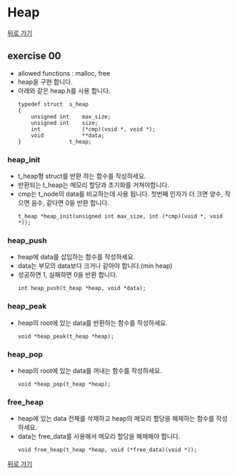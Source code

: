 # Heap

[뒤로 가기](..)

## exercise 00
- allowed functions : malloc, free
- heap을 구현 합니다.
- 아래와 같은 heap.h를 사용 합니다.
	```
	typedef struct	s_heap
	{
		unsigned int	max_size;
		unsigned int	size;
		int				(*cmp)(void *, void *);
		void			**data;
	}				t_heap;
	```

### heap_init
- t_heap형 struct를 반환 하는 함수를 작성하세요.
- 반환되는 t_heap는 메모리 할당과 초기화를 거쳐야합니다.
- cmp는 t_node의 data를 비교하는데 사용 됩니다. 첫번째 인자가 더 크면 양수, 작으면 음수, 같다면 0을 반환 합니다.
	```
	t_heap *heap_init(unsigned int max_size, int (*cmp)(void *, void *));
	```

### heap_push
- heap에 data를 삽입하는 함수를 작성하세요.
- data는 부모의 data보다 크거나 같아야 합니다.(min heap)
- 성공하면 1, 실패하면 0을 반환 합니다.
	```
	int heap_push(t_heap *heap, void *data);
	```

### heap_peak
- heap의 root에 있는 data를 반환하는 함수를 작성하세요.
	```
	void *heap_peak(t_heap *heap);
	```

### heap_pop
- heap의 root에 있는 data를 꺼내는 함수를 작성하세요.
	```
	void *heap_pop(t_heap *heap);
	```

### free_heap
- heap에 있는 data 전체를 삭제하고 heap의 메모리 할당을 해제하는 함수를 작성하세요.
- data는 free_data를 사용해서 메모리 할당을 해제해야 합니다.
	```
	void free_heap(t_heap *heap, void (*free_data)(void *));
	```


[뒤로 가기](..)
